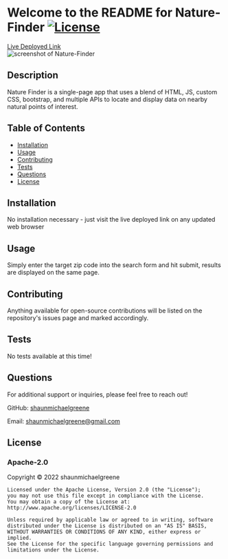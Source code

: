 
  # Welcome to the README for Nature-Finder  [![License](https://img.shields.io/badge/License-Apache_2.0-blue.svg)](https://opensource.org/licenses/Apache-2.0)
  [Live Deployed Link](https://shaunmichaelgreene.github.io/nature-finder/)  
  ![screenshot of Nature-Finder](https://i.imgur.com/KmpjY2S.jpeg)

  ## Description
  Nature Finder is a single-page app that uses a blend of HTML, JS, custom CSS, bootstrap, and multiple APIs to locate and display data on nearby natural points of interest.

  ## Table of Contents
  * [Installation](#installation)
  * [Usage](#usage)
  * [Contributing](#Contributing)
  * [Tests](#tests)
  * [Questions](#questions)
  * [License](#license)

  ## Installation
  No installation necessary - just visit the live deployed link on any updated web browser

  ## Usage
  Simply enter the target zip code into the search form and hit submit, results are displayed on the same page.

  ## Contributing
  Anything available for open-source contributions will be listed on the repository's issues page and marked accordingly.

  ## Tests
  No tests available at this time!

  ## Questions
  For additional support or inquiries, please feel free to reach out! 

  GitHub: [shaunmichaelgreene](github.com/shaunmichaelgreene/nature-finder)
  
  Email: shaunmichaelgreene@gmail.com

  ## License
  ### Apache-2.0
  Copyright &copy; 2022 shaunmichaelgreene
  
    Licensed under the Apache License, Version 2.0 (the "License");
    you may not use this file except in compliance with the License.
    You may obtain a copy of the License at: http://www.apache.org/licenses/LICENSE-2.0
 
    Unless required by applicable law or agreed to in writing, software
    distributed under the License is distributed on an "AS IS" BASIS,
    WITHOUT WARRANTIES OR CONDITIONS OF ANY KIND, either express or implied.
    See the License for the specific language governing permissions and
    limitations under the License.
